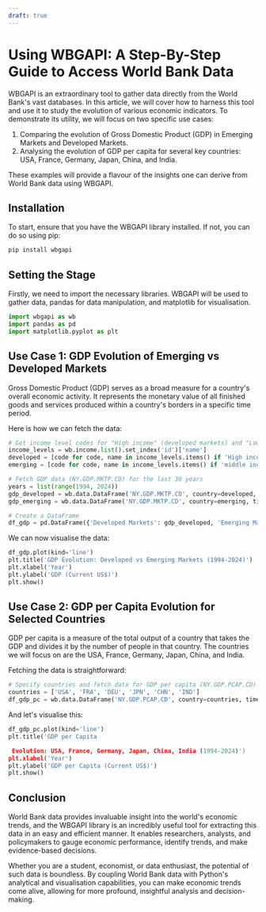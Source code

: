 ```yaml
---
draft: true
---
```


# Using WBGAPI: A Step-By-Step Guide to Access World Bank Data

WBGAPI is an extraordinary tool to gather data directly from the World Bank's vast databases. In this article, we will cover how to harness this tool and use it to study the evolution of various economic indicators. To demonstrate its utility, we will focus on two specific use cases:

1. Comparing the evolution of Gross Domestic Product (GDP) in Emerging Markets and Developed Markets.
2. Analysing the evolution of GDP per capita for several key countries: USA, France, Germany, Japan, China, and India.

These examples will provide a flavour of the insights one can derive from World Bank data using WBGAPI.

## Installation

To start, ensure that you have the WBGAPI library installed. If not, you can do so using pip:

```python
pip install wbgapi
```

## Setting the Stage

Firstly, we need to import the necessary libraries. WBGAPI will be used to gather data, pandas for data manipulation, and matplotlib for visualisation.

```python
import wbgapi as wb
import pandas as pd
import matplotlib.pyplot as plt
```

## Use Case 1: GDP Evolution of Emerging vs Developed Markets

Gross Domestic Product (GDP) serves as a broad measure for a country's overall economic activity. It represents the monetary value of all finished goods and services produced within a country's borders in a specific time period.

Here is how we can fetch the data:

```python
# Get income level codes for "High income" (developed markets) and "Lower middle income" and "Upper middle income" (emerging markets)
income_levels = wb.income.list().set_index('id')['name']
developed = [code for code, name in income_levels.items() if 'High income' in name]
emerging = [code for code, name in income_levels.items() if 'middle income' in name]

# Fetch GDP data (NY.GDP.MKTP.CD) for the last 30 years
years = list(range(1994, 2024))
gdp_developed = wb.data.DataFrame('NY.GDP.MKTP.CD', country=developed, time=years).mean(axis=1)
gdp_emerging = wb.data.DataFrame('NY.GDP.MKTP.CD', country=emerging, time=years).mean(axis=1)

# Create a DataFrame
df_gdp = pd.DataFrame({'Developed Markets': gdp_developed, 'Emerging Markets': gdp_emerging})
```

We can now visualise the data:

```python
df_gdp.plot(kind='line')
plt.title('GDP Evolution: Developed vs Emerging Markets (1994-2024)')
plt.xlabel('Year')
plt.ylabel('GDP (Current US$)')
plt.show()
```

## Use Case 2: GDP per Capita Evolution for Selected Countries

GDP per capita is a measure of the total output of a country that takes the GDP and divides it by the number of people in that country. The countries we will focus on are the USA, France, Germany, Japan, China, and India.

Fetching the data is straightforward:

```python
# Specify countries and fetch data for GDP per capita (NY.GDP.PCAP.CD)
countries = ['USA', 'FRA', 'DEU', 'JPN', 'CHN', 'IND']
df_gdp_pc = wb.data.DataFrame('NY.GDP.PCAP.CD', country=countries, time=years)
```

And let's visualise this:

```python
df_gdp_pc.plot(kind='line')
plt.title('GDP per Capita

 Evolution: USA, France, Germany, Japan, China, India (1994-2024)')
plt.xlabel('Year')
plt.ylabel('GDP per Capita (Current US$)')
plt.show()
```

## Conclusion

World Bank data provides invaluable insight into the world's economic trends, and the WBGAPI library is an incredibly useful tool for extracting this data in an easy and efficient manner. It enables researchers, analysts, and policymakers to gauge economic performance, identify trends, and make evidence-based decisions.

Whether you are a student, economist, or data enthusiast, the potential of such data is boundless. By coupling World Bank data with Python's analytical and visualisation capabilities, you can make economic trends come alive, allowing for more profound, insightful analysis and decision-making.